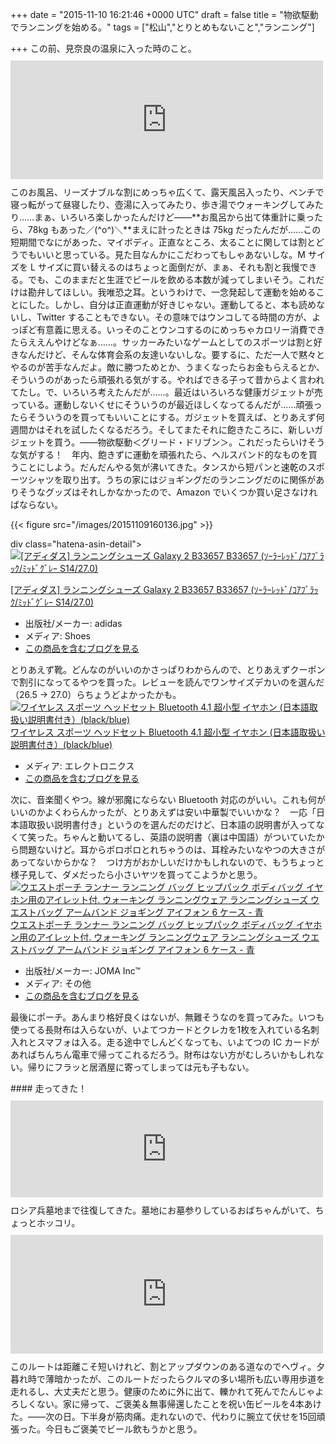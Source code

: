 
+++
date = "2015-11-10 16:21:46 +0000 UTC"
draft = false
title = "物欲駆動でランニングを始める。"
tags = ["松山","とりとめもないこと","ランニング"]

+++
この前、見奈良の温泉に入った時のこと。<iframe src="https://hatenablog-parts.com/embed?url=https%3A%2F%2Fblog.daruyanagi.jp%2Fentry%2F2015%2F11%2F09%2F194718" title="和風おっぱいアーマー？　の伝説を求めて。『鶴姫伝説』を観に行ったった。 - だるろぐ" class="embed-card embed-blogcard" scrolling="no" frameborder="0" style="display: block; width: 100%; height: 190px; max-width: 500px; margin: 10px 0px;"></iframe>このお風呂、リーズナブルな割にめっちゃ広くて、露天風呂入ったり、ベンチで寝っ転がって昼寝したり、壺湯に入ってみたり、歩き湯でウォーキングしてみたり……まぁ、いろいろ楽しかったんだけど――**お風呂から出て体重計に乗ったら、78kg もあった／(^o^)＼**まえに計ったときは 75kg だったんだが……この短期間でなにがあった、マイボディ。正直なところ、太ることに関しては割とどうでもいいと思っている。見た目なんかにこだわってもしゃあないしな。M サイズを L サイズに買い替えるのはちょっと面倒だが、まぁ、それも割と我慢できる。でも、このままだと生涯でビールを飲める本数が減ってしまいそう。これだけは勘弁してほしい。我唯恐之耳。というわけで、一念発起して運動を始めることにした。しかし、自分は正直運動が好きじゃない。運動してると、本も読めないし、Twitter することもできない。その意味ではウンコしてる時間の方が、よっぽど有意義に思える。いっそのことウンコするのにめっちゃカロリー消費できたらええんやけどなぁ……。サッカーみたいなゲームとしてのスポーツは割と好きなんだけど、そんな体育会系の友達いないしな。要するに、ただ一人で黙々とやるのが苦手なんだよ。敵に勝つためとか、うまくなったらお金もらえるとか、そういうのがあったら頑張れる気がする。やればできる子って昔からよく言われてたし。で、いろいろ考えたんだが……。最近はいろいろな健康ガジェットが売っている。運動しないくせにそういうのが最近ほしくなってるんだが……頑張ったらそういうのを買ってもいいことにする。ガジェットを買えば、とりあえず何週間かはそれを試したくなるだろう。そしてまたそれに飽きたころに、新しいガジェットを買う。――物欲駆動＜グリード・ドリブン＞。これだったらいけそうな気がする！　年内、飽きずに運動を頑張れたら、ヘルスバンド的なものを買うことにしよう。だんだんやる気が沸いてきた。タンスから短パンと速乾のスポーツシャツを取り出す。うちの家にはジョギングだのランニングだのに関係がありそうなグッズはそれしかなかったので、Amazon でいくつか買い足さなければならない。

{{< figure src="/images/20151109160136.jpg"  >}}

div class="hatena-asin-detail"><a href="http://www.amazon.co.jp/exec/obidos/ASIN/B00ZYVVOVE/bestylesnet-22/"><img src="https://images-fe.ssl-images-amazon.com/images/I/41uq58XILpL._SL160_.jpg" class="hatena-asin-detail-image" alt="[アディダス] ランニングシューズ Galaxy 2 B33657 B33657 (ｿｰﾗｰﾚｯﾄﾞ/ｺｱﾌﾞﾗｯｸ/ﾐｯﾄﾞｸﾞﾚｰ S14/27.0)" title="[アディダス] ランニングシューズ Galaxy 2 B33657 B33657 (ｿｰﾗｰﾚｯﾄﾞ/ｺｱﾌﾞﾗｯｸ/ﾐｯﾄﾞｸﾞﾚｰ S14/27.0)"/></a><div class="hatena-asin-detail-info"><a href="http://www.amazon.co.jp/exec/obidos/ASIN/B00ZYVVOVE/bestylesnet-22/">[アディダス] ランニングシューズ Galaxy 2 B33657 B33657 (ｿｰﾗｰﾚｯﾄﾞ/ｺｱﾌﾞﾗｯｸ/ﾐｯﾄﾞｸﾞﾚｰ S14/27.0)</a><ul><li><span class="hatena-asin-detail-label">出版社/メーカー:</span> adidas</li><li><span class="hatena-asin-detail-label">メディア:</span> Shoes</li><li><a href="http://d.hatena.ne.jp/asin/B00ZYVVOVE/bestylesnet-22" target="_blank">この商品を含むブログを見る</a></li></ul></div><div class="hatena-asin-detail-foot"></div></div>とりあえず靴。どんなのがいいのかさっぱりわからんので、とりあえずクーポンで割引になってるやつを買った。レビューを読んでワンサイズデカいのを選んだ（26.5 → 27.0）らちょうどよかったかも。<div class="hatena-asin-detail"><a href="http://www.amazon.co.jp/exec/obidos/ASIN/B013UKAN0I/bestylesnet-22/"><img src="https://images-fe.ssl-images-amazon.com/images/I/41TvbiyH-BL._SL160_.jpg" class="hatena-asin-detail-image" alt="ワイヤレス スポーツ ヘッドセット Bluetooth 4.1 超小型 イヤホン (日本語取扱い説明書付き）(black/blue)" title="ワイヤレス スポーツ ヘッドセット Bluetooth 4.1 超小型 イヤホン (日本語取扱い説明書付き）(black/blue)"/></a><div class="hatena-asin-detail-info"><a href="http://www.amazon.co.jp/exec/obidos/ASIN/B013UKAN0I/bestylesnet-22/">ワイヤレス スポーツ ヘッドセット Bluetooth 4.1 超小型 イヤホン (日本語取扱い説明書付き）(black/blue)</a><ul><li><span class="hatena-asin-detail-label">メディア:</span> エレクトロニクス</li><li><a href="http://d.hatena.ne.jp/asin/B013UKAN0I/bestylesnet-22" target="_blank">この商品を含むブログを見る</a></li></ul></div><div class="hatena-asin-detail-foot"></div></div>次に、音楽聞くやつ。線が邪魔にならない Bluetooth 対応のがいい。これも何がいいのかよくわらんかったが、とりあえずは安い中華製でいいかな？　一応「日本語取扱い説明書付き」というのを選んだのだけど、日本語の説明書が入ってなくて笑った。ちゃんと動いてるし、英語の説明書（裏は中国語）がついていたから問題ないけど。耳からポロポロとれちゃうのは、耳栓みたいなやつの大きさがあってないからかな？　つけ方がおかしいだけかもしれないので、もうちょっと様子見して、ダメだったら小さいヤツを買ってこようかと思う。<div class="hatena-asin-detail"><a href="http://www.amazon.co.jp/exec/obidos/ASIN/B0177LEZ8C/bestylesnet-22/"><img src="https://images-fe.ssl-images-amazon.com/images/I/6114qaqkL8L._SL160_.jpg" class="hatena-asin-detail-image" alt="ウエストポーチ ランナー ランニング バッグ ヒップパック ボディバッグ イヤホン用のアイレット付. ウォーキング ランニングウェア ランニングシューズ ウエストバッグ アームバンド ジョギング アイフォン 6 ケース - 青" title="ウエストポーチ ランナー ランニング バッグ ヒップパック ボディバッグ イヤホン用のアイレット付. ウォーキング ランニングウェア ランニングシューズ ウエストバッグ アームバンド ジョギング アイフォン 6 ケース - 青"/></a><div class="hatena-asin-detail-info"><a href="http://www.amazon.co.jp/exec/obidos/ASIN/B0177LEZ8C/bestylesnet-22/">ウエストポーチ ランナー ランニング バッグ ヒップパック ボディバッグ イヤホン用のアイレット付. ウォーキング ランニングウェア ランニングシューズ ウエストバッグ アームバンド ジョギング アイフォン 6 ケース - 青</a><ul><li><span class="hatena-asin-detail-label">出版社/メーカー:</span> JOMA Inc™</li><li><span class="hatena-asin-detail-label">メディア:</span> その他</li><li><a href="http://d.hatena.ne.jp/asin/B0177LEZ8C/bestylesnet-22" target="_blank">この商品を含むブログを見る</a></li></ul></div><div class="hatena-asin-detail-foot"></div></div>最後にポーチ。あんまり格好良くはないが、無難そうなのを買ってみた。いつも使ってる長財布は入らないが、いよてつカードとクレカを1枚を入れている名刺入れとスマフォは入る。走る途中でしんどくなっても、いよてつの IC カードがあればちんちん電車で帰ってこれるだろう。財布はない方がむしろいかもしれない。帰りにフラッと居酒屋に寄ってしまっては元も子もない。

<div class="section">
    #### 走ってきた！
    <iframe src="https://hatenablog-parts.com/embed?url=https%3A%2F%2Fwww.runtastic.com%2Fja%2Fusers%2Fhidetoshi-yanagi%2Fsport-sessions%2F1062139519" title="2015年1109日 Yanagi Hidetoshiさんのアクティビティ ランニング - Runtastic" class="embed-card embed-webcard" scrolling="no" frameborder="0" style="display: block; width: 100%; height: 155px; max-width: 500px; margin: 10px 0px;"></iframe>ロシア兵墓地まで往復してきた。墓地にお墓参りしているおばちゃんがいて、ちょっとホッコリ。<iframe src="https://hatenablog-parts.com/embed?url=https%3A%2F%2Fblog.daruyanagi.jp%2Fentry%2F2014%2F03%2F18%2F193904" title="『ロシア兵捕虜が歩いたマツヤマ―日露戦争下の国際交流』 - だるろぐ" class="embed-card embed-blogcard" scrolling="no" frameborder="0" style="display: block; width: 100%; height: 190px; max-width: 500px; margin: 10px 0px;"></iframe>このルートは距離こそ短いけれど、割とアップダウンのある道なのでヘヴィ。夕暮れ時で薄暗かったが、このルートだったらクルマの多い場所も広い専用歩道を走れるし、大丈夫だと思う。健康のために外に出て、轢かれて死んでたんじゃよろしくない。家に帰って、ご褒美＆無事帰還したことを祝い缶ビールを4本あけた。――次の日。下半身が筋肉痛。走れないので、代わりに腕立て伏せを15回頑張った。今日もご褒美でビール飲もうかと思う。

</div>

